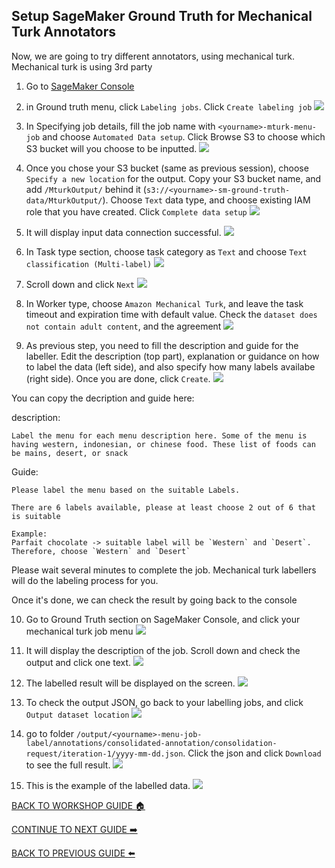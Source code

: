 ## Setup SageMaker Ground Truth for Mechanical Turk Annotators

Now, we are going to try different annotators, using mechanical turk. Mechanical turk is using 3rd party 

1. Go to [SageMaker Console](https://ap-southeast-1.console.aws.amazon.com/sagemaker/home?region=ap-southeast-1#/landing)
2. in Ground truth menu, click `Labeling jobs`. Click `Create labeling job`
    ![](../images/Mturk/2.png)

3. In Specifying job details, fill the job name with `<yourname>-mturk-menu-job` and choose `Automated Data setup`. Click Browse S3 to choose which S3 bucket will you choose to be inputted.
    ![](../images/Mturk/3.png)

4. Once you chose your S3 bucket (same as previous session), choose `Specify a new location` for the output. Copy your S3 bucket name, and add `/MturkOutput/` behind it (`s3://<yourname>-sm-ground-truth-data/MturkOutput/`). Choose `Text` data type, and choose existing IAM role that you have created. Click `Complete data setup`
    ![](../images/Mturk/4.png)

5. It will display input data connection successful.
    ![](../images/Mturk/5.png)

6. In Task type section, choose task category as `Text` and choose `Text classification (Multi-label)`
    ![](../images/Mturk/6.png)

7. Scroll down and click `Next`
    ![](../images/Mturk/7.png)

8. In Worker type, choose `Amazon Mechanical Turk`, and leave the task timeout and expiration time with default value. Check the `dataset does not contain adult content`, and the agreement
    ![](../images/Mturk/8.png)
    
9. As previous step, you need to fill the description and guide for the labeller. Edit the description (top part), explanation or guidance on how to label the data (left side), and also specify how many labels availabe (right side). Once you are done, click `Create`. 
    ![](../images/Mturk/9.png)

You can copy the decription and guide here:

description:
```
Label the menu for each menu description here. Some of the menu is having western, indonesian, or chinese food. These list of foods can be mains, desert, or snack
```


Guide:
```
Please label the menu based on the suitable Labels.

There are 6 labels available, please at least choose 2 out of 6 that is suitable

Example:
Parfait chocolate -> suitable label will be `Western` and `Desert`. Therefore, choose `Western` and `Desert`
```
 

Please wait several minutes to complete the job. Mechanical turk labellers will do the labeling process for you.

Once it's done, we can check the result by going back to the console

10. Go to Ground Truth section on SageMaker Console, and click your mechanical turk job menu
    ![](../images/Mturk/10.png)

11. It will display the description of the job. Scroll down and check the output and click one text.
    ![](../images/Mturk/11.png)

12. The labelled result will be displayed on the screen.
    ![](../images/Mturk/13.png)

13. To check the output JSON, go back to your labelling jobs, and click `Output dataset location`
    ![](../images/Mturk/12.png)

14. go to folder `/output/<yourname>-menu-job-label/annotations/consolidated-annotation/consolidation-request/iteration-1/yyyy-mm-dd.json`. Click the json and click `Download` to see the full result.
    ![](../images/Mturk/14.png)

15. This is the example of the labelled data.
    ![](../images/Mturk/15.png)

[BACK TO WORKSHOP GUIDE :house:](../README.md)

[CONTINUE TO NEXT GUIDE :arrow_right:](CloneChain.md)

[BACK TO PREVIOUS GUIDE :arrow_left:](Private.md)